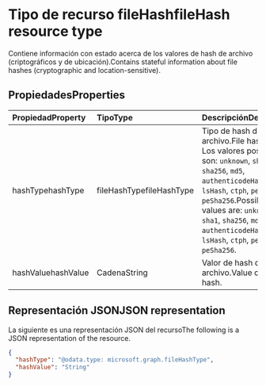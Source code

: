 # <a name="filehash-resource-type"></a><span data-ttu-id="1584a-101">Tipo de recurso fileHash</span><span class="sxs-lookup"><span data-stu-id="1584a-101">fileHash resource type</span></span>

<span data-ttu-id="1584a-102">Contiene información con estado acerca de los valores de hash de archivo (criptográficos y de ubicación).</span><span class="sxs-lookup"><span data-stu-id="1584a-102">Contains stateful information about file hashes (cryptographic and location-sensitive).</span></span>

## <a name="properties"></a><span data-ttu-id="1584a-103">Propiedades</span><span class="sxs-lookup"><span data-stu-id="1584a-103">Properties</span></span>

| <span data-ttu-id="1584a-104">Propiedad</span><span class="sxs-lookup"><span data-stu-id="1584a-104">Property</span></span>     | <span data-ttu-id="1584a-105">Tipo</span><span class="sxs-lookup"><span data-stu-id="1584a-105">Type</span></span>        | <span data-ttu-id="1584a-106">Descripción</span><span class="sxs-lookup"><span data-stu-id="1584a-106">Description</span></span> |
|:-------------|:------------|:------------|
|<span data-ttu-id="1584a-107">hashType</span><span class="sxs-lookup"><span data-stu-id="1584a-107">hashType</span></span>|<span data-ttu-id="1584a-108">fileHashType</span><span class="sxs-lookup"><span data-stu-id="1584a-108">fileHashType</span></span>|<span data-ttu-id="1584a-109">Tipo de hash de archivo.</span><span class="sxs-lookup"><span data-stu-id="1584a-109">File hash type.</span></span> <span data-ttu-id="1584a-110">Los valores posibles son: `unknown`, `sha1`, `sha256`, `md5`, `authenticodeHash256`, `lsHash`, `ctph`, `peSha1` y `peSha256`.</span><span class="sxs-lookup"><span data-stu-id="1584a-110">Possible values are: `unknown`, `sha1`, `sha256`, `md5`, `authenticodeHash256`, `lsHash`, `ctph`, `peSha1`, `peSha256`.</span></span>|
|<span data-ttu-id="1584a-111">hashValue</span><span class="sxs-lookup"><span data-stu-id="1584a-111">hashValue</span></span>|<span data-ttu-id="1584a-112">Cadena</span><span class="sxs-lookup"><span data-stu-id="1584a-112">String</span></span>|<span data-ttu-id="1584a-113">Valor de hash de archivo.</span><span class="sxs-lookup"><span data-stu-id="1584a-113">Value of the file hash.</span></span>|

## <a name="json-representation"></a><span data-ttu-id="1584a-114">Representación JSON</span><span class="sxs-lookup"><span data-stu-id="1584a-114">JSON representation</span></span>

<span data-ttu-id="1584a-115">La siguiente es una representación JSON del recurso</span><span class="sxs-lookup"><span data-stu-id="1584a-115">The following is a JSON representation of the resource.</span></span>

<!-- {
  "blockType": "resource",
  "optionalProperties": [

  ],
  "@odata.type": "microsoft.graph.fileHash"
}-->

```json
{
  "hashType": "@odata.type: microsoft.graph.fileHashType",
  "hashValue": "String"
}

```

<!-- uuid: 8fcb5dbc-d5aa-4681-8e31-b001d5168d79
2015-10-25 14:57:30 UTC -->
<!-- {
  "type": "#page.annotation",
  "description": "fileHash resource",
  "keywords": "",
  "section": "documentation",
  "tocPath": ""
}-->